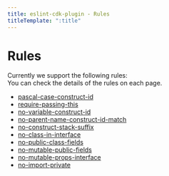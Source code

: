 ```yaml
---
title: eslint-cdk-plugin - Rules
titleTemplate: ":title"
---
```


# Rules

Currently we support the following rules:  
You can check the details of the rules on each page.

- [pascal-case-construct-id](/rules/pascal-case-construct-id)
- [require-passing-this](/rules/require-passing-this)
- [no-variable-construct-id](/rules/no-variable-construct-id)
- [no-parent-name-construct-id-match](/rules/no-parent-name-construct-id-match)
- [no-construct-stack-suffix](/rules/no-construct-stack-suffix)
- [no-class-in-interface](/rules/no-class-in-interface)
- [no-public-class-fields](/rules/no-public-class-fields)
- [no-mutable-public-fields](/rules/no-mutable-public-fields)
- [no-mutable-props-interface](/rules/no-mutable-props-interface)
- [no-import-private](/rules/no-import-private)
